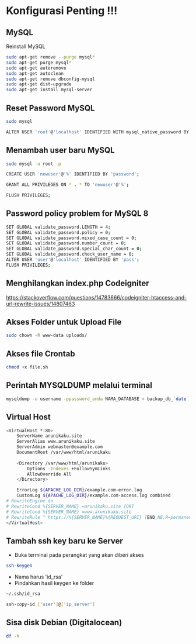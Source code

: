 # Konfigurasi Penting !!!

## MySQL
Reinstall MySQL
```bash
sudo apt-get remove --purge mysql*
sudo apt-get purge mysql*
sudo apt-get autoremove
sudo apt-get autoclean
sudo apt-get remove dbconfig-mysql
sudo apt-get dist-upgrade
sudo apt-get install mysql-server
```

## Reset Password MySQL
```bash
sudo mysql
```
```bash
ALTER USER 'root'@'localhost' IDENTIFIED WITH mysql_native_password BY 'root';
```

## Menambah user baru MySQL
```bash
sudo mysql -u root -p
```
```bash
CREATE USER 'newuser'@'%' IDENTIFIED BY 'password';
```
```bash
GRANT ALL PRIVILEGES ON * . * TO 'newuser'@'%';
```
```bash
FLUSH PRIVILEGES;
```

## Password policy problem for MySQL 8
```bash
SET GLOBAL validate_password.LENGTH = 4;
SET GLOBAL validate_password.policy = 0;
SET GLOBAL validate_password.mixed_case_count = 0;
SET GLOBAL validate_password.number_count = 0;
SET GLOBAL validate_password.special_char_count = 0;
SET GLOBAL validate_password.check_user_name = 0;
ALTER USER 'user'@'localhost' IDENTIFIED BY 'pass';
FLUSH PRIVILEGES;
```

## Menghilangkan index.php Codeigniter
https://stackoverflow.com/questions/14783666/codeigniter-htaccess-and-url-rewrite-issues/14807463

## Akses Folder untuk Upload File
```bash
sudo chown -R www-data uploads/
```

## Akses file Crontab
```bash
chmod +x file.sh
```

## Perintah MYSQLDUMP melalui terminal
```bash
mysqldump -u username -ppassword_anda NAMA_DATABASE > backup_db_`date '+%Y-%m-%d@%H:%M'`.sql
```

## Virtual Host
```bash
<VirtualHost *:80>
    ServerName arunikaku.site
    ServerAlias www.arunikaku.site
    ServerAdmin webmaster@example.com
    DocumentRoot /var/www/html/arunikaku
    
    <Directory /var/www/html/arunikaku>
        Options -Indexes +FollowSymLinks
        AllowOverride All
    </Directory>

    ErrorLog ${APACHE_LOG_DIR}/example.com-error.log
    CustomLog ${APACHE_LOG_DIR}/example.com-access.log combined
# RewriteEngine on
# RewriteCond %{SERVER_NAME} =arunikaku.site [OR]
# RewriteCond %{SERVER_NAME} =www.arunikaku.site
# RewriteRule ^ https://%{SERVER_NAME}%{REQUEST_URI} [END,NE,R=permanent]
</VirtualHost>
```
## Tambah ssh key baru ke Server
- Buka terminal pada perangkat yang akan diberi akses
```bash
ssh-keygen
```
- Nama harus 'id_rsa'
- Pindahkan hasil keygen ke folder
```bash
~/.ssh/id_rsa
```
```bash
ssh-copy-id ['user']@['ip_server']
```

## Sisa disk Debian (Digitalocean)
```bash
df -h
```
